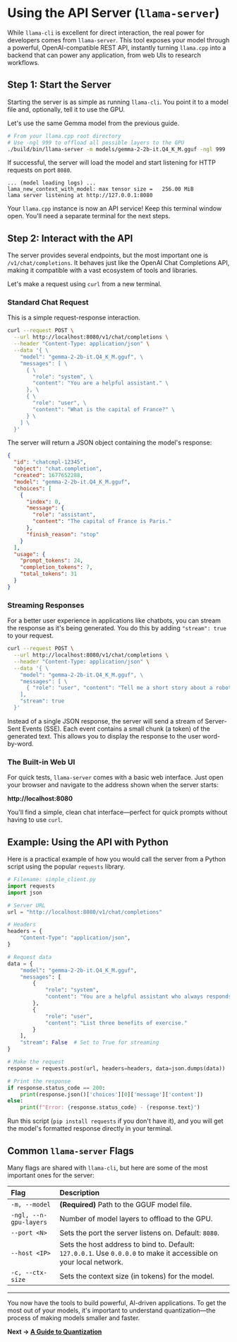 # Using the API Server (`llama-server`)

While `llama-cli` is excellent for direct interaction, the real power for developers comes from `llama-server`. This tool exposes your model through a powerful, OpenAI-compatible REST API, instantly turning `llama.cpp` into a backend that can power any application, from web UIs to research workflows.

## Step 1: Start the Server

Starting the server is as simple as running `llama-cli`. You point it to a model file and, optionally, tell it to use the GPU.

Let's use the same Gemma model from the previous guide.

```bash
# From your llama.cpp root directory
# Use -ngl 999 to offload all possible layers to the GPU
./build/bin/llama-server -m models/gemma-2-2b-it.Q4_K_M.gguf -ngl 999
```

If successful, the server will load the model and start listening for HTTP requests on port `8080`.

```
... (model loading logs) ...
lama_new_context_with_model: max tensor size =   256.00 MiB
lama server listening at http://127.0.0.1:8080
```

Your `llama.cpp` instance is now an API service! Keep this terminal window open. You'll need a separate terminal for the next steps.

## Step 2: Interact with the API

The server provides several endpoints, but the most important one is `/v1/chat/completions`. It behaves just like the OpenAI Chat Completions API, making it compatible with a vast ecosystem of tools and libraries.

Let's make a request using `curl` from a new terminal.

### Standard Chat Request

This is a simple request-response interaction.

```bash
curl --request POST \
  --url http://localhost:8080/v1/chat/completions \
  --header "Content-Type: application/json" \
  --data '{ \
    "model": "gemma-2-2b-it.Q4_K_M.gguf", \
    "messages": [ \
      { \
        "role": "system", \
        "content": "You are a helpful assistant." \
      }, \
      { \
        "role": "user", \
        "content": "What is the capital of France?" \
      } \
    ] \
  }'
```

The server will return a JSON object containing the model's response:

```json
{
  "id": "chatcmpl-12345",
  "object": "chat.completion",
  "created": 1677652288,
  "model": "gemma-2-2b-it.Q4_K_M.gguf",
  "choices": [
    {
      "index": 0,
      "message": {
        "role": "assistant",
        "content": "The capital of France is Paris."
      },
      "finish_reason": "stop"
    }
  ],
  "usage": {
    "prompt_tokens": 24,
    "completion_tokens": 7,
    "total_tokens": 31
  }
}
```

### Streaming Responses

For a better user experience in applications like chatbots, you can stream the response as it's being generated. You do this by adding `"stream": true` to your request.

```bash
curl --request POST \
  --url http://localhost:8080/v1/chat/completions \
  --header "Content-Type: application/json" \
  --data '{ \
    "model": "gemma-2-2b-it.Q4_K_M.gguf", \
    "messages": [ \
      { "role": "user", "content": "Tell me a short story about a robot." }
    ],
    "stream": true
  }'
```

Instead of a single JSON response, the server will send a stream of Server-Sent Events (SSE). Each event contains a small chunk (a token) of the generated text. This allows you to display the response to the user word-by-word.

### The Built-in Web UI

For quick tests, `llama-server` comes with a basic web interface. Just open your browser and navigate to the address shown when the server starts:

**http://localhost:8080**

You'll find a simple, clean chat interface—perfect for quick prompts without having to use `curl`.

## Example: Using the API with Python

Here is a practical example of how you would call the server from a Python script using the popular `requests` library.

```python
# Filename: simple_client.py
import requests
import json

# Server URL
url = "http://localhost:8080/v1/chat/completions"

# Headers
headers = {
    "Content-Type": "application/json",
}

# Request data
data = {
    "model": "gemma-2-2b-it.Q4_K_M.gguf",
    "messages": [
        {
            "role": "system",
            "content": "You are a helpful assistant who always responds in Markdown."
        },
        {
            "role": "user",
            "content": "List three benefits of exercise."
        }
    ],
    "stream": False  # Set to True for streaming
}

# Make the request
response = requests.post(url, headers=headers, data=json.dumps(data))

# Print the response
if response.status_code == 200:
    print(response.json()['choices'][0]['message']['content'])
else:
    print(f"Error: {response.status_code} - {response.text}")

```

Run this script (`pip install requests` if you don't have it), and you will get the model's formatted response directly in your terminal.

## Common `llama-server` Flags

Many flags are shared with `llama-cli`, but here are some of the most important ones for the server:

| Flag | Description |
| :--- | :--- |
| `-m, --model` | **(Required)** Path to the GGUF model file. |
| `-ngl, --n-gpu-layers` | Number of model layers to offload to the GPU. |
| `--port <N>` | Sets the port the server listens on. Default: `8080`. |
| `--host <IP>` | Sets the host address to bind to. Default: `127.0.0.1`. Use `0.0.0.0` to make it accessible on your local network. |
| `-c, --ctx-size` | Sets the context size (in tokens) for the model. |

---

You now have the tools to build powerful, AI-driven applications. To get the most out of your models, it's important to understand quantization—the process of making models smaller and faster.

**Next → [A Guide to Quantization](./05-quantization-guide.md)**
